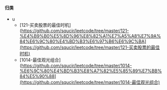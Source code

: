 

#### 归类

* u
  * [121-买卖股票的最佳时机](https://github.com/squcir/leetcode/tree/master/121-%E4%B9%B0%E5%8D%96%E8%82%A1%E7%A5%A8%E7%9A%84%E6%9C%80%E4%BD%B3%E6%97%B6%E6%9C%BA](https://github.com/squcir/leetcode/tree/master/121-买卖股票的最佳时机)
  * [1014-最佳观光组合](https://github.com/squcir/leetcode/tree/master/1014-%E6%9C%80%E4%BD%B3%E8%A7%82%E5%85%89%E7%BB%84%E5%90%88](https://github.com/squcir/leetcode/tree/master/1014-最佳观光组合)

